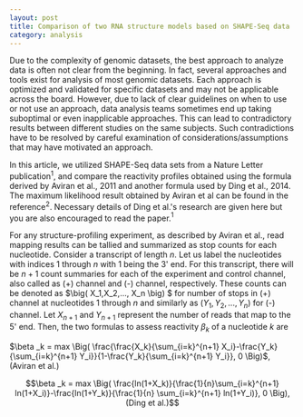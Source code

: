 ```yaml
---
layout: post
title: Comparison of two RNA structure models based on SHAPE-Seq data 
category: analysis
---
```


Due to the complexity of genomic datasets, the best approach to analyze data is often not clear from the beginning. In fact, several approaches and tools exist for analysis of most genomic datasets. Each approach is optimized and validated for specific datasets and may not be applicable across the board. However, due to lack of clear guidelines on when to use or not use an approach, data analysis teams sometimes end up taking suboptimal or even inapplicable approaches. This can lead to contradictory results between different studies on the same subjects. Such contradictions have to be resolved by careful examination of considerations/assumptions that may have motivated an approach.

In this article, we utilized SHAPE-Seq data sets from a Nature Letter publication$^1$, and compare the reactivity profiles obtained using the formula derived by Aviran et al., 2011 and another formula used by Ding et al., 2014. The maximum likelihood result obtained by Aviran et al can be found in the reference$^2$. Necessary details of Ding et al.'s research are given here but you are also encouraged to read the paper.$^1$

For any structure-profiling experiment, as described by Aviran et al., read mapping results can be tallied and summarized as stop counts for each nucleotide. Consider a transcript of length $n$. Let us label the nucleotides with indices 1 through $n$ with 1 being the 3' end. For this transcript, there will be $n+1$ count summaries for each of the experiment and control channel, also called as (+) channel and (-) channel, respectively. These counts can be denoted as $\big( X_1,X_2,..., X_n \big) $ for number of stops in (+) channel at nucleotides 1 through $n$ and similarly as $\big(Y_1,Y_2,... ,Y_n\big)$ for (-) channel. Let  $X_{n+1}$ and $Y_{n+1}$ represent the number of reads that map to the 5' end. Then, the two formulas to assess reactivity $\beta _k$ of a nucleotide $k$ are

$\beta _k = max \Big( \frac{\frac{X_k}{\sum_{i=k}^{n+1} X_i}-\frac{Y_k}{\sum_{i=k}^{n+1} Y_i}}{1-\frac{Y_k}{\sum_{i=k}^{n+1} Y_i}}, 0 \Big)$,(Aviran et al.) 


$$\beta _k = max \Big( \frac{ln(1+X_k)}{\frac{1}{n}\sum_{i=k}^{n+1} ln(1+X_i)}-\frac{ln(1+Y_k)}{\frac{1}{n} \sum_{i=k}^{n+1} ln(1+Y_i)}, 0 \Big), (Ding et al.)$$
 
